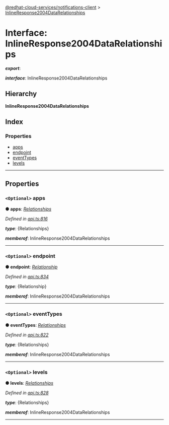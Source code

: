 [@redhat-cloud-services/notifications-client](../README.md) > [InlineResponse2004DataRelationships](../interfaces/inlineresponse2004datarelationships.md)

# Interface: InlineResponse2004DataRelationships

*__export__*: 

*__interface__*: InlineResponse2004DataRelationships

## Hierarchy

**InlineResponse2004DataRelationships**

## Index

### Properties

* [apps](inlineresponse2004datarelationships.md#apps)
* [endpoint](inlineresponse2004datarelationships.md#endpoint)
* [eventTypes](inlineresponse2004datarelationships.md#eventtypes)
* [levels](inlineresponse2004datarelationships.md#levels)

---

## Properties

<a id="apps"></a>

### `<Optional>` apps

**● apps**: *[Relationships](relationships.md)*

*Defined in [api.ts:816](https://github.com/RedHatInsights/javascript-clients/blob/master/packages/hooks/api.ts#L816)*

*__type__*: {Relationships}

*__memberof__*: InlineResponse2004DataRelationships

___
<a id="endpoint"></a>

### `<Optional>` endpoint

**● endpoint**: *[Relationship](relationship.md)*

*Defined in [api.ts:834](https://github.com/RedHatInsights/javascript-clients/blob/master/packages/hooks/api.ts#L834)*

*__type__*: {Relationship}

*__memberof__*: InlineResponse2004DataRelationships

___
<a id="eventtypes"></a>

### `<Optional>` eventTypes

**● eventTypes**: *[Relationships](relationships.md)*

*Defined in [api.ts:822](https://github.com/RedHatInsights/javascript-clients/blob/master/packages/hooks/api.ts#L822)*

*__type__*: {Relationships}

*__memberof__*: InlineResponse2004DataRelationships

___
<a id="levels"></a>

### `<Optional>` levels

**● levels**: *[Relationships](relationships.md)*

*Defined in [api.ts:828](https://github.com/RedHatInsights/javascript-clients/blob/master/packages/hooks/api.ts#L828)*

*__type__*: {Relationships}

*__memberof__*: InlineResponse2004DataRelationships

___

